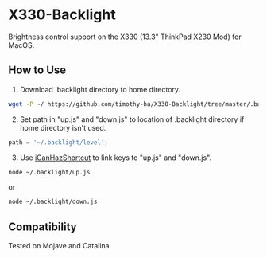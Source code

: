 # X330-Backlight
Brightness control support on the X330 (13.3" ThinkPad X230 Mod) for MacOS.

## How to Use
1. Download .backlight directory to home directory.
```bash
wget -P ~/ https://github.com/timothy-ha/X330-Backlight/tree/master/.backlight
```
2. Set path in "up.js" and "down.js" to location of .backlight directory if home directory isn't used.
```js
path = '~/.backlight/level';
```
3. Use [iCanHazShortcut](https://github.com/deseven/icanhazshortcut) to link keys to "up.js" and "down.js".

```bash
node ~/.backlight/up.js
```
or
```bash
node ~/.backlight/down.js
```
## Compatibility
Tested on Mojave and Catalina
